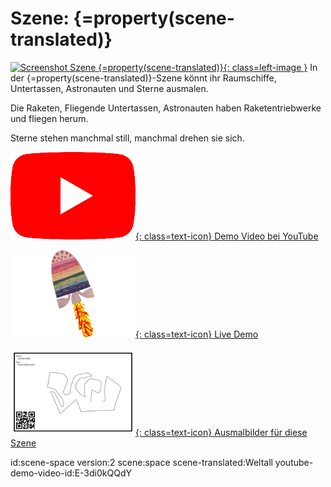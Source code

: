 # Szene: {=property(scene-translated)}

[![Screenshot Szene {=property(scene-translated)}](images/scenes/{=property(scene)}/scene-bait-small.jpg){: class=left-image }](images/scenes/{=property(scene)}/scene-bait.png)
In der {=property(scene-translated)}-Szene könnt ihr Raumschiffe, Untertassen, Astronauten und Sterne ausmalen.

Die Raketen, Fliegende Untertassen, Astronauten haben Raketentriebwerke und fliegen herum.

Sterne stehen manchmal still, manchmal drehen sie sich.

[![YouTube icon](images/youtube.png){: class=text-icon} Demo Video bei YouTube](https://www.youtube.com/watch?v={=property(youtube-demo-video-id)}&list=PL-o9mFmKUyeaNl0TSucCBEsVJLK6gcZdZ)

[![Scanarium icon](images/scanarium.png){: class=text-icon} Live Demo](https://demo.scanarium.com/?scene={=property(scene)})

[![Coloring page icon](images/coloring-page.png){: class=text-icon} Ausmalbilder für diese Szene](https://scanarium.com/#pdfs-{=property(scene)})

id:scene-space
version:2
scene:space
scene-translated:Weltall
youtube-demo-video-id:E-3di0kQQdY
